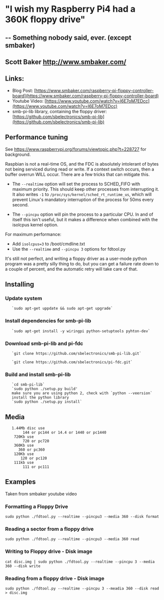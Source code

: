 # "I wish my Raspberry Pi4 had a 360K floppy drive"
## -- Something nobody said, ever. (except smbaker)
## Scott Baker http://www.smbaker.com/

## Links:

* Blog Post: [https://www.smbaker.com/raspberry-pi-floppy-controller-board](https://www.smbaker.com/raspberry-pi-floppy-controller-board)
* Youtube Video: [https://www.youtube.com/watch?v=I6E7oM7EDcc](https://www.youtube.com/watch?v=I6E7oM7EDcc)
* smb-pi-lib library, containing the floppy driver: [https://github.com/sbelectronics/smb-pi-lib](https://github.com/sbelectronics/smb-pi-lib)

## Performance tuning

See https://www.raspberrypi.org/forums/viewtopic.php?t=228727 for background.

Raspbian is not a real-time OS, and the FDC is absolutely intolerant of bytes not being serviced
during read or write. If a context switch occurs, then a buffer overrun WILL occur. There are a few
tricks that can mitigate this.

* The `--realtime` option will set the process to SCHED_FIFO with maximum priority. This should
keep other processes from interrupting it. It also writes `-1` to `/proc/sys/kernel/sched_rt_runtime_us`,
which will prevent Linux's mandatory interruption of the process for 50ms every second.

* The `--pincpu` option will pin the process to a particular CPU. In and of itself this isn't useful,
but it makes a difference when combined with the isolcpus kernel option.

For maximum performance:

* Add `isolcpus=3` to /boot/cmdline.txt
* Use the `--realtime` and `--pincpu 3` options for fdtool.py

It's still not perfect, and writing a floppy driver as a user-mode python program was a pretty silly
thing to do, but you can get a failure rate down to a couple of percent, and the automatic retry will
take care of that.

## Installing
### Update system
       `sudo apt-get uppdate && sudo apt-get upgrade`
### Install dependencies for smb-pi-lib
       `sudo apt-get install -y wiringpi python-setuptools pyhton-dev`
### Download smb-pi-lib and pi-fdc
       `git clone https://github.com/sbelectronics/smb-pi-lib.git`
       
       `git clone https://github.com/sbelectronics/pi-fdc.git`
### Build and install smb-pi-lib
       `cd smb-pi-lib`
       `sudo python ./setup.py build'
       make sure you are using python 2, check with `python --veersion`
       install the python library
       `sudo python ./setup.py install`
       
## Media
       1.44Mb disc use
            144 or pc144 or 14.4 or 1440 or pc1440
        720Kb use
            720 or pc720
        360Kb use
          360 or pc360
        120Kb use
           120 or pc120
        111kb use
            111 or pc111
           
## Examples
Taken from smbaker youtube video
### Formatting a Floppy Drive
`sudo python ./fdtool.py --realtime --pincpu3 --media 360 --disk format`
### Reading a sector from a floppy drive
`sudo python ./fdtool.py --realtime --pincpu3 --media 360 read`
### Writing to Floppy drive - Disk image
`cat disc.img | sudo python ./fdtool.py --realtime --pincpu 3 --media 360 --disk write`
### Reading from a floppy drive - Disk image
`sudo python ./fdtool.py --realtime --pincpu 3 --meadia 360 --disk read > disc.img`
